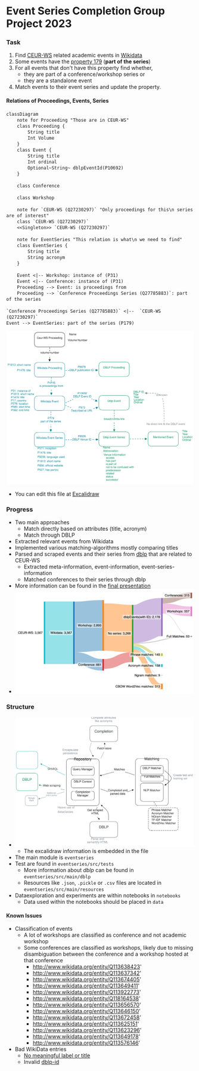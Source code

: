 # Event Series Completion Group Project 2023

### Task

1. Find [CEUR-WS](https://ceur-ws.org/) related academic events in [Wikidata](https://www.wikidata.org/wiki/Q27230297)
2. Some events have the [property 179](https://www.wikidata.org/wiki/Property:P179) (**part of the series**)
3. For all events that don't have this property find whether,
    - they are part of a conference/workshop series or
    - they are a standalone event
6. Match events to their event series and update the property.

#### Relations of Proceedings, Events, Series

```mermaid
classDiagram
    note for Proceeding "Those are in CEUR-WS"
    class Proceeding {
        String title
        Int Volume
    }
    class Event {
        String title
        Int ordinal
        Optional~String~ dblpEventId(P10692)
    }

    class Conference

    class Workshop

    note for `CEUR-WS (Q27230297)` "Only proceedings for this\n series are of interest"
    class `CEUR-WS (Q27230297)`
    <<Singleton>> `CEUR-WS (Q27230297)`

    note for EventSeries "This relation is what\n we need to find"
    class EventSeries {
        String title
        String acronym
    }

    Event <|-- Workshop: instance of (P31)
    Event <|-- Conference: instance of (P31)
    Proceeding --> Event: is proceedings from
    Proceeding --> `Conference Proceedings Series (Q27785883)`: part of the series

`Conference Proceedings Series (Q27785883)` <|--  `CEUR-WS (Q27230297)`
Event --> EventSeries: part of the series (P179)
```
![Associations and Properties in Wikidata](docs/Associations.excalidraw.svg)
  - You can edit this file at [Excalidraw](https://excalidraw.com/)

### Progress

- Two main approaches
  - Match directly based on attributes (title, acronym)
  - Match through DBLP
- Extracted relevant events from Wikidata
- Implemented various matching-algorithms mostly comparing titles
- Parsed and scraped events and their series from [dblp](https://dblp.org) that are related to CEUR-WS
    - Extracted meta-information, event-information, event-series-information
    - Matched conferences to their series through dblp
- More information can be found in the [final presentation](docs/Final%20Prensentation.pdf)
- ![Sankey plot about the progress](docs/Sankey&#32;Progress&#32;09.09.png)

### Structure

- ![Architecture](docs/Architecture.excalidraw.svg)
  - The excalidraw information is embedded in the file
- The main module is `eventseries`
- Test are found in `eventseries/src/tests`
  - More information about *dblp* can be found in `eventseries/src/main/dblp`
  - Resources like `.json`, `.pickle` or `.csv` files are located
    in `eventseries/src/main/resources`
- Dataexploration and experiments are within notebooks in `notebooks`
  - Data used within the notebooks should be placed in `data`

#### Known Issues

- Classification of events
  - A lot of workshops are classified as conference and not academic workshop
  - Some conferences are classified as workshops,
    likely due to missing disambiguation between the conference and a workshop hosted at that
    conference
    - http://www.wikidata.org/entity/Q113638423'
    - http://www.wikidata.org/entity/Q113637342'
    - http://www.wikidata.org/entity/Q113674405'
    - http://www.wikidata.org/entity/Q113649411'
    - http://www.wikidata.org/entity/Q113922773'
    - http://www.wikidata.org/entity/Q118164538'
    - http://www.wikidata.org/entity/Q113656570'
    - http://www.wikidata.org/entity/Q113646150'
    - http://www.wikidata.org/entity/Q113672458'
    - http://www.wikidata.org/entity/Q113625151'
    - http://www.wikidata.org/entity/Q113623296'
    - http://www.wikidata.org/entity/Q113649178'
    - http://www.wikidata.org/entity/Q113576146'
- Bad WikiData entries
  - [No meaningful label or title](https://www.wikidata.org/wiki/Q113672449)
  - Invalid [dblp-id](https://www.wikidata.org/wiki/Q113580007)
